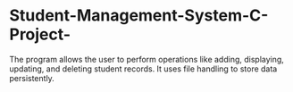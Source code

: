 # Student-Management-System-C-Project-
The program allows the user to perform operations like adding, displaying, updating, and deleting student records. It uses file handling to store data persistently.
